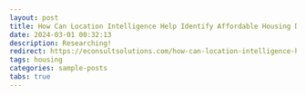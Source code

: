 ```yaml
---
layout: post
title: How Can Location Intelligence Help Identify Affordable Housing Development Opportunities
date: 2024-03-01 00:32:13
description: Researching!
redirect: https://econsultsolutions.com/how-can-location-intelligence-help-identify-affordable-housing-development-opportunities/
tags: housing
categories: sample-posts
tabs: true
---
```


